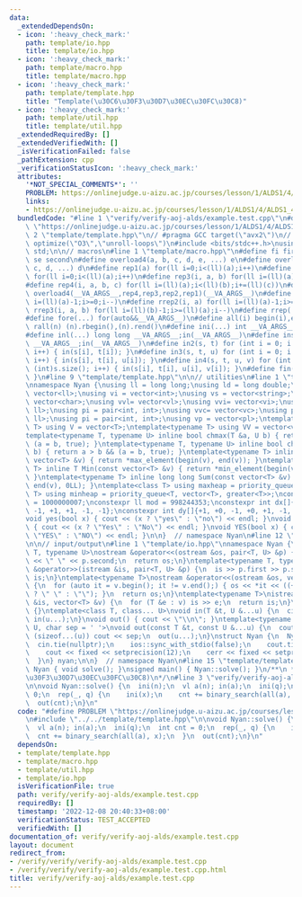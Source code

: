 ```yaml
---
data:
  _extendedDependsOn:
  - icon: ':heavy_check_mark:'
    path: template/io.hpp
    title: template/io.hpp
  - icon: ':heavy_check_mark:'
    path: template/macro.hpp
    title: template/macro.hpp
  - icon: ':heavy_check_mark:'
    path: template/template.hpp
    title: "Template(\u30C6\u30F3\u30D7\u30EC\u30FC\u30C8)"
  - icon: ':heavy_check_mark:'
    path: template/util.hpp
    title: template/util.hpp
  _extendedRequiredBy: []
  _extendedVerifiedWith: []
  _isVerificationFailed: false
  _pathExtension: cpp
  _verificationStatusIcon: ':heavy_check_mark:'
  attributes:
    '*NOT_SPECIAL_COMMENTS*': ''
    PROBLEM: https://onlinejudge.u-aizu.ac.jp/courses/lesson/1/ALDS1/4/ALDS1_4_B
    links:
    - https://onlinejudge.u-aizu.ac.jp/courses/lesson/1/ALDS1/4/ALDS1_4_B
  bundledCode: "#line 1 \"verify/verify-aoj-alds/example.test.cpp\"\n#define PROBLEM\
    \ \"https://onlinejudge.u-aizu.ac.jp/courses/lesson/1/ALDS1/4/ALDS1_4_B\"\n#line\
    \ 2 \"template/template.hpp\"\n// #pragma GCC target(\"avx2\")\n// #pragma GCC\
    \ optimize(\"O3\",\"unroll-loops\")\n#include <bits/stdc++.h>\nusing namespace\
    \ std;\n\n// macros\n#line 1 \"template/macro.hpp\"\n#define fi first\n#define\
    \ se second\n#define overload4(a, b, c, d, e, ...) e\n#define overload3(a, b,\
    \ c, d, ...) d\n#define rep1(a) for(ll i=0;i<(ll)(a);i++)\n#define rep2(i, a)\
    \ for(ll i=0;i<(ll)(a);i++)\n#define rep3(i, a, b) for(ll i=(ll)(a);i<(ll)(b);i++)\n\
    #define rep4(i, a, b, c) for(ll i=(ll)(a);i<(ll)(b);i+=(ll)(c))\n#define rep(...)\
    \ overload4(__VA_ARGS__,rep4,rep3,rep2,rep1)(__VA_ARGS__)\n#define rrep1(a) for(ll\
    \ i=(ll)(a)-1;i>=0;i--)\n#define rrep2(i, a) for(ll i=(ll)(a)-1;i>=0;i--)\n#define\
    \ rrep3(i, a, b) for(ll i=(ll)(b)-1;i>=(ll)(a);i--)\n#define rrep(...) overload3(__VA_ARGS__,rrep3,rrep2,rrep1)(__VA_ARGS__)\n\
    #define fore(...) for(auto&&__VA_ARGS__)\n#define all(i) begin(i),end(i)\n#define\
    \ rall(n) (n).rbegin(),(n).rend()\n#define ini(...) int __VA_ARGS__;in(__VA_ARGS__)\n\
    #define inl(...) long long __VA_ARGS__;in(__VA_ARGS__)\n#define ins(...) string\
    \ __VA_ARGS__;in(__VA_ARGS__)\n#define in2(s, t) for (int i = 0; i < (int)s.size();\
    \ i++) { in(s[i], t[i]); }\n#define in3(s, t, u) for (int i = 0; i < (int)s.size();\
    \ i++) { in(s[i], t[i], u[i]); }\n#define in4(s, t, u, v) for (int i = 0; i <\
    \ (int)s.size(); i++) { in(s[i], t[i], u[i], v[i]); }\n#define fin(...) { out(__VA_ARGS__);return;\
    \ }\n#line 9 \"template/template.hpp\"\n\n// utilities\n#line 1 \"template/util.hpp\"\
    \nnamespace Nyan {\nusing ll = long long;\nusing ld = long double;\nusing vl =\
    \ vector<ll>;\nusing vi = vector<int>;\nusing vs = vector<string>;\nusing vc =\
    \ vector<char>;\nusing vvl= vector<vl>;\nusing vvi= vector<vi>;\nusing pl = pair<ll,\
    \ ll>;\nusing pi = pair<int, int>;\nusing vvc= vector<vc>;\nusing pl = pair<ll,\
    \ ll>;\nusing pi = pair<int, int>;\nusing vp = vector<pl>;\ntemplate<typename\
    \ T> using V = vector<T>;\ntemplate<typename T> using VV = vector<vector<T>>;\n\
    template<typename T, typename U> inline bool chmax(T &a, U b) { return a < b &&\
    \ (a = b, true); }\ntemplate<typename T, typename U> inline bool chmin(T &a, U\
    \ b) { return a > b && (a = b, true); }\ntemplate<typename T> inline T Max(const\
    \ vector<T> &v) { return *max_element(begin(v), end(v)); }\ntemplate<typename\
    \ T> inline T Min(const vector<T> &v) { return *min_element(begin(v), end(v));\
    \ }\ntemplate<typename T> inline long long Sum(const vector<T> &v) { return accumulate(begin(v),\
    \ end(v), 0LL); }\ntemplate<class T> using maxheap = priority_queue<T>;\ntemplate<class\
    \ T> using minheap = priority_queue<T, vector<T>, greater<T>>;\nconstexpr ll MOD\
    \ = 1000000007;\nconstexpr ll mod = 998244353;\nconstexpr int dx[]{+0, +1, +0,\
    \ -1, +1, +1, -1, -1};\nconstexpr int dy[]{+1, +0, -1, +0, +1, -1, -1, +1};\n\
    void yes(bool x) { cout << (x ? \"yes\" : \"no\") << endl; }\nvoid Yes(bool x)\
    \ { cout << (x ? \"Yes\" : \"No\") << endl; }\nvoid YES(bool x) { cout << (x ?\
    \ \"YES\" : \"NO\") << endl; }\n\n}  // namespace Nyan\n#line 12 \"template/template.hpp\"\
    \n\n// input/output\n#line 1 \"template/io.hpp\"\nnamespace Nyan {\ntemplate<typename\
    \ T, typename U>\nostream &operator<<(ostream &os, pair<T, U> &p) {\n  os << p.first\
    \ << \" \" << p.second;\n  return os;\n}\ntemplate<typename T, typename U>\nistream\
    \ &operator>>(istream &is, pair<T, U> &p) {\n  is >> p.first >> p.second;\n  return\
    \ is;\n}\ntemplate<typename T>\nostream &operator<<(ostream &os, vector<T> &v)\
    \ {\n  for (auto it = v.begin(); it != v.end();) { os << *it << ((++it) != v.end()\
    \ ? \" \" : \"\"); }\n  return os;\n}\ntemplate<typename T>\nistream &operator>>(istream\
    \ &is, vector<T> &v) {\n  for (T &e : v) is >> e;\n  return is;\n}\nvoid in()\
    \ {}\ntemplate<class T, class... U>\nvoid in(T &t, U &...u) {\n  cin >> t;\n \
    \ in(u...);\n}\nvoid out() { cout << \"\\n\"; }\ntemplate<typename T, class...\
    \ U, char sep = ' '>\nvoid out(const T &t, const U &...u) {\n  cout << t;\n  if\
    \ (sizeof...(u)) cout << sep;\n  out(u...);\n}\nstruct Nyan {\n  Nyan() {\n  \
    \  cin.tie(nullptr);\n    ios::sync_with_stdio(false);\n    cout.tie(nullptr);\n\
    \    cout << fixed << setprecision(12);\n    cerr << fixed << setprecision(12);\n\
    \  }\n} nyan;\n\n}  // namespace Nyan\n#line 15 \"template/template.hpp\"\nnamespace\
    \ Nyan { void solve(); }\nsigned main() { Nyan::solve(); }\n/**\n * @brief Template(\u30C6\
    \u30F3\u30D7\u30EC\u30FC\u30C8)\n*/\n#line 3 \"verify/verify-aoj-alds/example.test.cpp\"\
    \n\nvoid Nyan::solve() {\n  ini(n);\n  vl a(n); in(a);\n  ini(q);\n  int cnt =\
    \ 0;\n  rep(_, q) {\n    ini(x);\n    cnt += binary_search(all(a), x);\n  }\n\
    \  out(cnt);\n}\n"
  code: "#define PROBLEM \"https://onlinejudge.u-aizu.ac.jp/courses/lesson/1/ALDS1/4/ALDS1_4_B\"\
    \n#include \"../../template/template.hpp\"\n\nvoid Nyan::solve() {\n  ini(n);\n\
    \  vl a(n); in(a);\n  ini(q);\n  int cnt = 0;\n  rep(_, q) {\n    ini(x);\n  \
    \  cnt += binary_search(all(a), x);\n  }\n  out(cnt);\n}\n"
  dependsOn:
  - template/template.hpp
  - template/macro.hpp
  - template/util.hpp
  - template/io.hpp
  isVerificationFile: true
  path: verify/verify-aoj-alds/example.test.cpp
  requiredBy: []
  timestamp: '2022-12-08 20:40:33+08:00'
  verificationStatus: TEST_ACCEPTED
  verifiedWith: []
documentation_of: verify/verify-aoj-alds/example.test.cpp
layout: document
redirect_from:
- /verify/verify/verify-aoj-alds/example.test.cpp
- /verify/verify/verify-aoj-alds/example.test.cpp.html
title: verify/verify-aoj-alds/example.test.cpp
---
```

